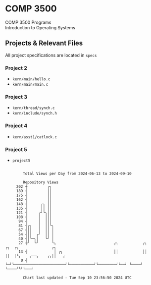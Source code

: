 # COMP 3500
COMP 3500 Programs  
Introduction to Operating Systems  
## Projects & Relevant Files
All project specifications are located in `specs`
### Project 2
- `kern/main/hello.c`
- `kern/main/main.c`
### Project 3
- `kern/thread/synch.c`
- `kern/include/synch.h`
### Project 4
- `kern/asst1/catlock.c`
### Project 5
- `project5`

```

        Total Views per Day from 2024-06-13 to 2024-09-10

        Repository Views
     202 ┼         ╭╮
     189 ┤         ││
     175 ┤         ││
     162 ┤         ││
     148 ┤      ╭╮ ││
     135 ┤      ││ ││
     121 ┤     ╭╯╰╮││
     108 ┤     │  │││
      94 ┤     │  │││
      81 ┤╭╮   │  ││╰╮
      67 ┤││   │  ││ │
      54 ┤││  ╭╯  ││ │
      40 ┤│╰─╮│   ╰╯ │
      27 ┼╯  ╰╯      ╰╮                          ╭╮           ╭╮        ╭╮  ╭╮               ╭╮
      13 ┤            │ ╭╮                       ││           ││        ││  │╰╮    ╭──╮    ╭╮││   ╭
       0 ┤            ╰─╯╰───────────────────────╯╰───────────╯╰────────╯╰──╯ ╰────╯  ╰────╯╰╯╰───╯

        Chart last updated - Tue Sep 10 23:56:50 2024 UTC
        
```
